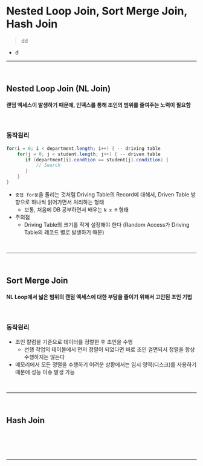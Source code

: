 # Nested Loop Join, Sort Merge Join, Hash Join
> dd
* d

<hr>
<br>

## Nested Loop Join (NL Join)
#### 랜덤 엑세스이 발생하기 때문에, 인덱스를 통해 조인의 범위를 줄여주는 노력이 필요함

<br>

### 동작원리
```java
for(i = 0; i < department.length; i++) { -- driving table 
    for(j = 0; j < student.length; j++) { -- driven table
       if (department[i].condtion == student[j].condition) {
           // Search           
       }
    } 
}
```
* `중첩 for문`을 돌리는 것처럼 Driving Table의 Record에 대해서, Driven Table 방향으로 하나씩 읽어가면서 처리하는 형태
  * 보통, 처음에 DB 공부하면서 배우는 `N x M` 형태
* 주의점
  * Driving Table의 크기를 작게 설정해야 한다 (Random Access가 Driving Table의 레코드 별로 발생하기 때문)

<br>
<hr>
<br>

## Sort Merge Join
#### NL Loop에서 넓은 범위의 랜덤 엑세스에 대한 부담을 줄이기 위해서 고안된 조인 기법

<br>

### 동작원리
* 조인 칼럼을 기준으로 데이터를 정렬한 후 조인을 수행
  * 선행 작업의 테이블에서 먼저 정렬이 되었다면 바로 조인 걸면되서 정렬을 항상 수행하지는 않는다
* 메모리에서 모든 정렬을 수행하기 어려운 상황에서는 임시 영역(디스크)를 사용하기 때문에 성능 이슈 발생 가능

<br>
<hr>
<br>

## Hash Join
#### 

<br>

### 


<br>
<hr>
<br>
